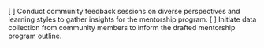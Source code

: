 [ ] Conduct community feedback sessions on diverse perspectives and learning styles to gather insights for the mentorship program.
[ ] Initiate data collection from community members to inform the drafted mentorship program outline.